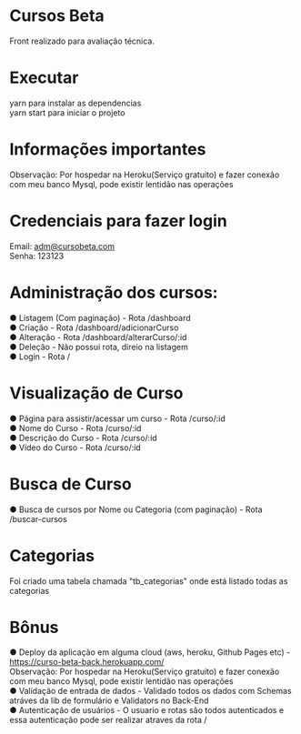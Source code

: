 # Cursos Beta

Front realizado para avaliação técnica.

# Executar
yarn para instalar as dependencias<br />
yarn start para iniciar o projeto<br />


# Informações importantes
Observação: Por hospedar na Heroku(Serviço gratuito) e fazer conexão com meu banco Mysql, pode existir lentidão nas operações

# Credenciais para fazer login
Email: adm@cursobeta.com<br />
Senha: 123123

# Administração dos cursos:

● Listagem (Com paginação) - Rota /dashboard<br />
● Criação - Rota /dashboard/adicionarCurso<br />
● Alteração - Rota /dashboard/alterarCurso/:id<br />
● Deleção - Não possui rota, direio na listagem<br />
● Login - Rota / <br />

# Visualização de Curso
● Página para assistir/acessar um curso - Rota /curso/:id<br />
● Nome do Curso - Rota /curso/:id <br />
● Descrição do Curso - Rota /curso/:id<br />
● Vídeo do Curso - Rota /curso/:id<br />

# Busca de Curso
● Busca de cursos por Nome ou Categoria (com paginação) - Rota /buscar-cursos<br />

# Categorias
Foi criado uma tabela chamada "tb_categorias" onde está listado todas as categorias<br />

# Bônus
● Deploy da aplicação em alguma cloud (aws, heroku, Github Pages etc) - https://curso-beta-back.herokuapp.com/<br />
  Observação: Por hospedar na Heroku(Serviço gratuito) e fazer conexão com meu banco Mysql, pode existir lentidão nas operações<br />
● Validação de entrada de dados - Validado todos os dados com Schemas atráves da lib de formulário e Validators no Back-End<br />
● Autenticação de usuários - O usuario e rotas são todos autenticados e essa autenticação pode ser realizar atraves da rota /  <br />
